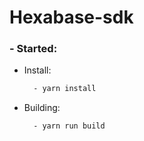 # Hexabase-sdk

### - Started:
  - Install:
    ```bash
      - yarn install
    ```

  - Building:
    ```bash
      - yarn run build
    ```